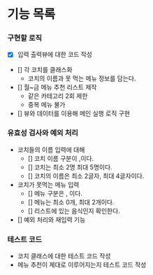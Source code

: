 # 기능 목록

### 구현할 로직

- [x] 입력 출력뷰에 대한 코드 작성
- [] 각 코치를 클래스화
  - 코치의 이름과 못 먹는 메뉴 정보를 담는다.
- [] 월~금 메뉴 추천 리스트 제작
  - 같은 카테고리 2회 제한
  - 중복 메뉴 불가
- [] 뷰와 데이터를 이용해 메인 실행 로직 구현

### 유효성 검사와 예외 처리

- 코치들의 이름 입력에 대해
  - [] 코치 이름 구분이 ,이다.
  - [] 코치는 최소 2명 최대 5명이다.
  - [] 코치의 이름은 최소 2글자, 최대 4글자이다.
- 코치가 못먹는 메뉴 입력
  - [] 메뉴 구분은 , 이다.
  - [] 메뉴는 최소 0개, 최대 2개이다.
  - [] 리스트에 있는 음식인지 확인한다.
- [] 예외 처리와 재입력 기능

### 테스트 코드

- 코치 클래스에 대한 테스트 코드 작성
- 메뉴 추천이 제대로 이루어지는지 테스트 코드 작성
